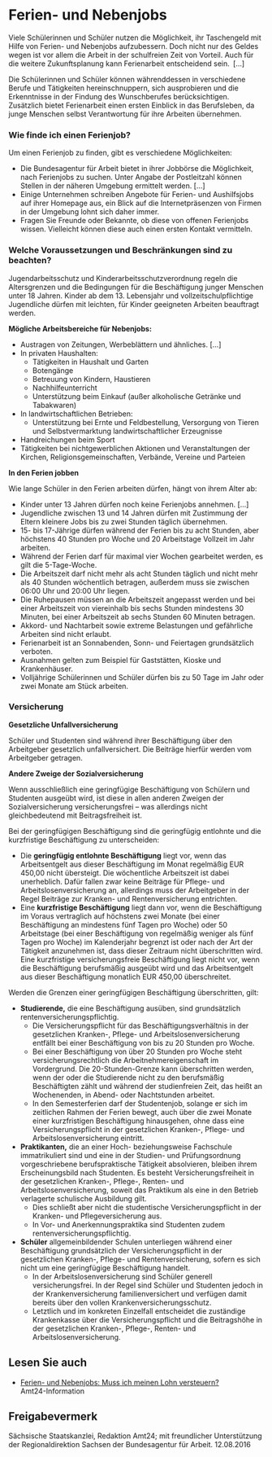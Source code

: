# Ferien- und Nebenjobs

Viele Schülerinnen und Schüler nutzen die Möglichkeit, ihr Taschengeld mit Hilfe von Ferien- und Nebenjobs aufzubessern. Doch nicht nur des Geldes wegen ist vor allem die Arbeit in der schulfreien Zeit von Vorteil. Auch für die weitere Zukunftsplanung kann Ferienarbeit entscheidend sein. [...]

Die Schülerinnen und Schüler können währenddessen in verschiedene Berufe und Tätigkeiten hereinschnuppern, sich ausprobieren und die Erkenntnisse in der Findung des Wunschberufes berücksichtigen. Zusätzlich bietet Ferienarbeit einen ersten Einblick in das Berufsleben, da junge Menschen selbst Verantwortung für ihre Arbeiten übernehmen.

### Wie finde ich einen Ferienjob?

Um einen Ferienjob zu finden, gibt es verschiedene Möglichkeiten:

* Die Bundesagentur für Arbeit bietet in ihrer Jobbörse die Möglichkeit, nach Ferienjobs zu suchen. Unter Angabe der Postleitzahl können Stellen in der näheren Umgebung ermittelt werden. [...]
* Einige Unternehmen schreiben Angebote für Ferien- und Aushilfsjobs auf ihrer Homepage aus, ein Blick auf die Internetpräsenzen von Firmen in der Umgebung lohnt sich daher immer.
* Fragen Sie Freunde oder Bekannte, ob diese von offenen Ferienjobs wissen. Vielleicht können diese auch einen ersten Kontakt vermitteln.

### Welche Voraussetzungen und Beschränkungen sind zu beachten?

Jugendarbeitsschutz und Kinderarbeitsschutzverordnung regeln die Altersgrenzen und die Bedingungen für die Beschäftigung junger Menschen unter 18 Jahren. Kinder ab dem 13. Lebensjahr und vollzeitschulpflichtige Jugendliche dürfen mit leichten, für Kinder geeigneten Arbeiten beauftragt werden.

**Mögliche Arbeitsbereiche für Nebenjobs:**

* Austragen von Zeitungen, Werbeblättern und ähnliches. [...]
* In privaten Haushalten:
  + Tätigkeiten in Haushalt und Garten
  + Botengänge
  + Betreuung von Kindern, Haustieren
  + Nachhilfeunterricht
  + Unterstützung beim Einkauf (außer alkoholische Getränke und Tabakwaren)
* In landwirtschaftlichen Betrieben:
  + Unterstützung bei Ernte und Feldbestellung, Versorgung von Tieren und Selbstvermarktung landwirtschaftlicher Erzeugnisse
* Handreichungen beim Sport
* Tätigkeiten bei nichtgewerblichen Aktionen und Veranstaltungen der Kirchen, Religionsgemeinschaften, Verbände, Vereine und Parteien

**In den Ferien jobben**

Wie lange Schüler in den Ferien arbeiten dürfen, hängt von ihrem Alter ab:

* Kinder unter 13 Jahren dürfen noch keine Ferienjobs annehmen. [...]
* Jugendliche zwischen 13 und 14 Jahren dürfen mit Zustimmung der Eltern kleinere Jobs bis zu zwei Stunden täglich übernehmen.
* 15- bis 17-Jährige dürfen während der Ferien bis zu acht Stunden, aber höchstens 40 Stunden pro Woche und 20 Arbeitstage Vollzeit im Jahr arbeiten.
* Während der Ferien darf für maximal vier Wochen gearbeitet werden, es gilt die 5-Tage-Woche.
* Die Arbeitszeit darf nicht mehr als acht Stunden täglich und nicht mehr als 40 Stunden wöchentlich betragen, außerdem muss sie zwischen 06:00 Uhr und 20:00 Uhr liegen.
* Die Ruhepausen müssen an die Arbeitszeit angepasst werden und bei einer Arbeitszeit von viereinhalb bis sechs Stunden mindestens 30 Minuten, bei einer Arbeitszeit ab sechs Stunden 60 Minuten betragen.
* Akkord- und Nachtarbeit sowie extreme Belastungen und gefährliche Arbeiten sind nicht erlaubt.
* Ferienarbeit ist an Sonnabenden, Sonn- und Feiertagen grundsätzlich verboten.
* Ausnahmen gelten zum Beispiel für Gaststätten, Kioske und Krankenhäuser.
* Volljährige Schülerinnen und Schüler dürfen bis zu 50 Tage im Jahr oder zwei Monate am Stück arbeiten.

### Versicherung

**Gesetzliche Unfallversicherung**

Schüler und Studenten sind während ihrer Beschäftigung über den Arbeitgeber gesetzlich unfallversichert. Die Beiträge hierfür werden vom Arbeitgeber getragen.

**Andere Zweige der Sozialversicherung**

Wenn ausschließlich eine geringfügige Beschäftigung von Schülern und Studenten ausgeübt wird, ist diese in allen anderen Zweigen der Sozialversicherung versicherungsfrei – was allerdings nicht gleichbedeutend mit Beitragsfreiheit ist.

Bei der geringfügigen Beschäftigung sind die geringfügig entlohnte und die kurzfristige Beschäftigung zu unterscheiden:

* Die **geringfügig entlohnte Beschäftigung** liegt vor, wenn das Arbeitsentgelt aus dieser Beschäftigung im Monat regelmäßig EUR 450,00 nicht übersteigt. Die wöchentliche Arbeitszeit ist dabei unerheblich. Dafür fallen zwar keine Beiträge für Pflege- und Arbeitslosenversicherung an, allerdings muss der Arbeitgeber in der Regel Beiträge zur Kranken- und Rentenversicherung entrichten.
* Eine **kurzfristige Beschäftigung** liegt dann vor, wenn die Beschäftigung im Voraus vertraglich auf höchstens zwei Monate (bei einer Beschäftigung an mindestens fünf Tagen pro Woche) oder 50 Arbeitstage (bei einer Beschäftigung von regelmäßig weniger als fünf Tagen pro Woche) im Kalenderjahr begrenzt ist oder nach der Art der Tätigkeit anzunehmen ist, dass dieser Zeitraum nicht überschritten wird.  
   Eine kurzfristige versicherungsfreie Beschäftigung liegt nicht vor, wenn die Beschäftigung berufsmäßig ausgeübt wird und das Arbeitsentgelt aus dieser Beschäftigung monatlich EUR 450,00 überschreitet.

Werden die Grenzen einer geringfügigen Beschäftigung überschritten, gilt:

* **Studierende,** die eine Beschäftigung ausüben, sind grundsätzlich rentenversicherungspflichtig.
  + Die Versicherungspflicht für das Beschäftigungsverhältnis in der gesetzlichen Kranken-, Pflege- und Arbeitslosenversicherung entfällt bei einer Beschäftigung von bis zu 20 Stunden pro Woche.
  + Bei einer Beschäftigung von über 20 Stunden pro Woche steht versicherungsrechtlich die Arbeitnehmereigenschaft im Vordergrund. Die 20-Stunden-Grenze kann überschritten werden, wenn der oder die Studierende nicht zu den berufsmäßig Beschäftigten zählt und während der studienfreien Zeit, das heißt an Wochenenden, in Abend- oder Nachtstunden arbeitet.
  + In den Semesterferien darf der Studentenjob, solange er sich im zeitlichen Rahmen der Ferien bewegt, auch über die zwei Monate einer kurzfristigen Beschäftigung hinausgehen, ohne dass eine Versicherungspflicht in der gesetzlichen Kranken-, Pflege- und Arbeitslosenversicherung eintritt.
* **Praktikanten,** die an einer Hoch- beziehungsweise Fachschule immatrikuliert sind und eine in der Studien- und Prüfungsordnung vorgeschriebene berufspraktische Tätigkeit absolvieren, bleiben ihrem Erscheinungsbild nach Studenten. Es besteht Versicherungsfreiheit in der gesetzlichen Kranken-, Pflege-, Renten- und Arbeitslosenversicherung, soweit das Praktikum als eine in den Betrieb verlagerte schulische Ausbildung gilt.
  + Dies schließt aber nicht die studentische Versicherungspflicht in der Kranken- und Pflegeversicherung aus.
  + In Vor- und Anerkennungspraktika sind Studenten zudem rentenversicherungspflichtig.
* **Schüler** allgemeinbildender Schulen unterliegen während einer Beschäftigung grundsätzlich der Versicherungspflicht in der gesetzlichen Kranken-, Pflege- und Rentenversicherung, sofern es sich nicht um eine geringfügige Beschäftigung handelt.
  + In der Arbeitslosenversicherung sind Schüler generell versicherungsfrei. In der Regel sind Schüler und Studenten jedoch in der Krankenversicherung familienversichert und verfügen damit bereits über den vollen Krankenversicherungsschutz.
  + Letztlich und im konkreten Einzelfall entscheidet die zuständige Krankenkasse über die Versicherungspflicht und die Beitragshöhe in der gesetzlichen Kranken-, Pflege-, Renten- und Arbeitslosenversicherung.

## Lesen Sie auch

* [Ferien- und Nebenjobs: Muss ich meinen Lohn versteuern?](https://amt24dev.sachsen.de/zufi/lebenslagen/5000331)  
  Amt24-Information

## Freigabevermerk

Sächsische Staatskanzlei, Redaktion Amt24; mit freundlicher Unterstützung der Regionaldirektion Sachsen der Bundesagentur für Arbeit. 12.08.2016
